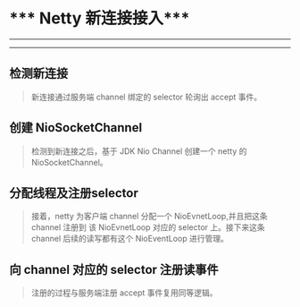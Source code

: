 # *** Netty 新连接接入***

----
---
检测新连接
---
> 新连接通过服务端 channel 绑定的 selector 轮询出 accept 事件。

创建 NioSocketChannel
---
> 检测到新连接之后，基于 JDK Nio Channel 创建一个 netty 的 NioSocketChannel。

分配线程及注册selector
---
> 接着，netty 为客户端 channel 分配一个 NioEvnetLoop,并且把这条 channel 注册到 该 NioEvnetLoop 对应的 selector 上。接下来这条 channel 后续的读写都有这个 NioEventLoop 进行管理。

向 channel 对应的 selector 注册读事件
---
> 注册的过程与服务端注册 accept 事件复用同等逻辑。
